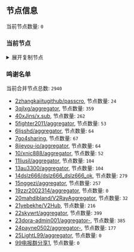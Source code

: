 
## 节点信息
当前节点数量: `0`
### 当前节点
<details>
  <summary>展开复制节点</summary>

    

</details>

### 鸣谢名单
当前合并节点总数: `2940`
- [2zhangkaiitugithub/passcro](https://github.com/zhangkaiitugithub/passcro), 节点数量: `24`
- [3qjlxg/aggregator](https://github.com/qjlxg/aggregator), 节点数量: `359`
- [40xJins/x.sub](https://github.com/0xJins/x.sub), 节点数量: `262`
- [5fighter2011/aggregator](https://github.com/fighter2011/aggregator), 节点数量: `53`
- [6ljsshd/aggregator](https://github.com/ljsshd/aggregator), 节点数量: `64`
- [7go4sharing](https://github.com/go4sharing), 节点数量: `67`
- [8jieyou-io/aggregator](https://github.com/jieyou-io/aggregator), 节点数量: `64`
- [10/xnic888/aggregator](https://github.com/xnic888/aggregator), 节点数量: `52`
- [11liusil/aggregator](https://github.com/liusil/aggregator), 节点数量: `104`
- [13au3300/aggregator](https://github.com/au3300/aggregator), 节点数量: `104`
- [14dslz666/dslz666_dslz666_ok](https://github.com/dslz666/dslz666_dslz666_ok), 节点数量: `279`
- [15nggezi/aggregator](https://github.com/nggezi/aggregator), 节点数量: `257`
- [19zzr2002314/aggregator](https://github.com/zzr2002314/aggregator), 节点数量: `0`
- [20mahdibland/V2RayAggregator](https://github.com/mahdibland/V2RayAggregator), 节点数量: `32`
- [21yebekhe/V2Hub](https://github.com/yebekhe/V2Hub), 节点数量: `216`
- [22skywrt/aggregator](https://github.com/skywrt/aggregator), 节点数量: `399`
- [23dora-admin001/aggregator-](https://github.com/dora-admin001/aggregator-), 节点数量: `385`
- [24payne0502/aggregator-](https://github.com/payne0502/aggregator-), 节点数量: `177`
- [25LightL99/aggregator](https://github.com/LightL99/aggregator), 节点数量: `0`
- [99电报群分享1](https://github.com/cdddbc/getAirport), 节点数量: `0`


